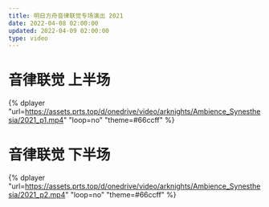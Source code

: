 ```yaml
---
title: 明日方舟音律联觉专场演出 2021
date: 2022-04-08 02:00:00
updated: 2022-04-09 02:00:00
type: video
---
```


# 音律联觉 上半场
{% dplayer "url=https://assets.prts.top/d/onedrive/video/arknights/Ambience_Synesthesia/2021_p1.mp4" "loop=no" "theme=#66ccff" %}




# 音律联觉 下半场
{% dplayer "url=https://assets.prts.top/d/onedrive/video/arknights/Ambience_Synesthesia/2021_p2.mp4" "loop=no" "theme=#66ccff" %}
